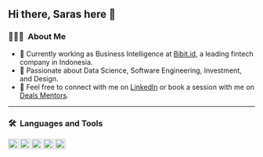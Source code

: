 ## Hi there, Saras here 👋

### 👩🏼‍💻 &nbsp;About Me

- 💼 Currently working as Business Intelligence at [Bibit.id](https://bibit.id/), a leading fintech company in Indonesia.
- 🌱 Passionate about Data Science, Software Engineering, Investment, and Design.
- 💬 Feel free to connect with me on [LinkedIn](https://www.linkedin.com/in/sarasdewi2000/) or book a session with me on [Deals Mentors](https://dealls.com/en/mentoring/saraswati-831).

---

### 🛠 &nbsp;Languages and Tools

<a href="#"><img align="left" alt="Git" title="Git" width="21px" src="https://upload.wikimedia.org/wikipedia/commons/3/3f/Git_icon.svg" />
<a href="#"><img align="left" alt="SQL" title="SQL" width="21px" src="https://github.com/fahernkhan/fahernkhan/assets/128980804/2bf886b8-c657-4a0b-a21e-f433071bf4d7" />
<a href="#"><img align="left" alt="Python" title="Python" width="21px" src="https://upload.wikimedia.org/wikipedia/commons/c/c3/Python-logo-notext.svg" />
<a href="#"><img align="left" alt="dbt" title="Tableau" width="21px" src="https://encrypted-tbn0.gstatic.com/images?q=tbn:ANd9GcR08x-dyNrslRMf2EJP8kBy2lVotjdSbUAIJw&s"/> 
<a href="#"><img align="left" alt="Tableau" title="Tableau" width="21px" src="https://img.icons8.com/color/200/tableau-software.png"/> 

